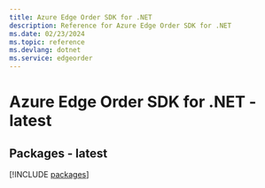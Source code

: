 ```yaml
---
title: Azure Edge Order SDK for .NET
description: Reference for Azure Edge Order SDK for .NET
ms.date: 02/23/2024
ms.topic: reference
ms.devlang: dotnet
ms.service: edgeorder
---
```

# Azure Edge Order SDK for .NET - latest
## Packages - latest
[!INCLUDE [packages](edge-order-index.md)]